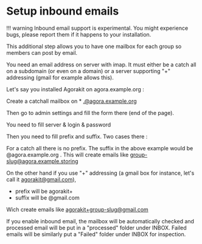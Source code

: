 # Setup inbound emails

!!! warning
    Inbound email support is experimental. You might experience bugs, please report them if it happens to your installation.

This additional step allows you to have one mailbox for each group so members can post by email.

You need an email address on server with imap. It must either be a catch all on a subdomain (or even on a domain) or a server supporting "+" addressing (gmail for example allows this).

Let's say you installed Agorakit on agora.example.org :

Create a catchall mailbox on * .@agora.example.org

Then go to admin settings and fill the form there (end of the page).

You need to fill server & login & password

Then you need to fill prefix and suffix. Two cases there :


For a catch all there is no prefix. The suffix in the above example would be @agora.example.org . This will create emails like group-slug@agora.example.storing

On the other hand if you use "+" addressing (a gmail box for instance, let's call it agorakit@gmail.com),

- prefix will be agorakit+
- suffix will be @gmail.com

Wich create emails like agorakit+group-slug@gmail.com

If you enable inbound email, the mailbox will be automatically checked and processed email will be put in a  "processed" folder under INBOX. Failed emails will be similarly put a "Failed" folder under INBOX for inspection.
